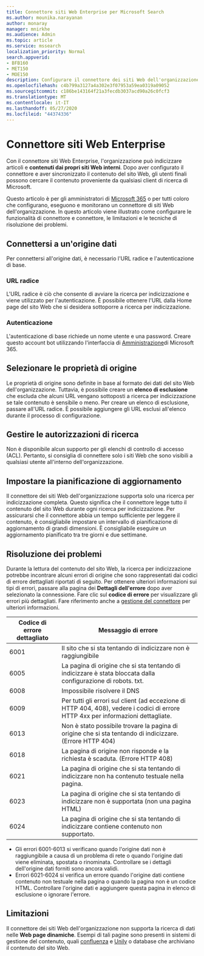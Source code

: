 ```yaml
---
title: Connettore siti Web Enterprise per Microsoft Search
ms.author: mounika.narayanan
author: monaray
manager: mnirkhe
ms.audience: Admin
ms.topic: article
ms.service: mssearch
localization_priority: Normal
search.appverid:
- BFB160
- MET150
- MOE150
description: Configurare il connettore dei siti Web dell'organizzazione per Microsoft Search
ms.openlocfilehash: c4b799a3127a4a302e3f07953a59ea0319a09052
ms.sourcegitcommit: c186be143164f21a3fecdb3037acd90a26c0fcf3
ms.translationtype: MT
ms.contentlocale: it-IT
ms.lasthandoff: 05/27/2020
ms.locfileid: "44374336"
---
```

# <a name="enterprise-websites-connector"></a>Connettore siti Web Enterprise

Con il connettore siti Web Enterprise, l'organizzazione può indicizzare articoli e **contenuti dai propri siti Web interni**. Dopo aver configurato il connettore e aver sincronizzato il contenuto del sito Web, gli utenti finali possono cercare il contenuto proveniente da qualsiasi client di ricerca di Microsoft.

Questo articolo è per gli amministratori di [Microsoft 365](https://www.microsoft.com/microsoft-365) o per tutti coloro che configurano, eseguono e monitorano un connettore di siti Web dell'organizzazione. In questo articolo viene illustrato come configurare le funzionalità di connettore e connettore, le limitazioni e le tecniche di risoluzione dei problemi.  

## <a name="connect-to-a-data-source"></a>Connettersi a un'origine dati 
Per connettersi all'origine dati, è necessario l'URL radice e l'autenticazione di base.

### <a name="root-url"></a>URL radice
L'URL radice è ciò che consente di avviare la ricerca per indicizzazione e viene utilizzato per l'autenticazione. È possibile ottenere l'URL dalla Home page del sito Web che si desidera sottoporre a ricerca per indicizzazione.

### <a name="authentication"></a>Autenticazione 
L'autenticazione di base richiede un nome utente e una password. Creare questo account bot utilizzando l'interfaccia di [Amministrazione](https://admin.microsoft.com)di Microsoft 365.

## <a name="select-the-source-properties"></a>Selezionare le proprietà di origine 
Le proprietà di origine sono definite in base al formato dei dati del sito Web dell'organizzazione. Tuttavia, è possibile creare un **elenco di esclusione** che escluda che alcuni URL vengano sottoposti a ricerca per indicizzazione se tale contenuto è sensibile o meno. Per creare un elenco di esclusione, passare all'URL radice. È possibile aggiungere gli URL esclusi all'elenco durante il processo di configurazione.

## <a name="manage-search-permissions"></a>Gestire le autorizzazioni di ricerca 
Non è disponibile alcun supporto per gli elenchi di controllo di accesso (ACL). Pertanto, si consiglia di connettere solo i siti Web che sono visibili a qualsiasi utente all'interno dell'organizzazione.

## <a name="set-the-refresh-schedule"></a>Impostare la pianificazione di aggiornamento
Il connettore dei siti Web dell'organizzazione supporta solo una ricerca per indicizzazione completa. Questo significa che il connettore legge tutto il contenuto del sito Web durante ogni ricerca per indicizzazione. Per assicurarsi che il connettore abbia un tempo sufficiente per leggere il contenuto, è consigliabile impostare un intervallo di pianificazione di aggiornamento di grandi dimensioni. È consigliabile eseguire un aggiornamento pianificato tra tre giorni e due settimane. 

## <a name="troubleshooting"></a>Risoluzione dei problemi
Durante la lettura del contenuto del sito Web, la ricerca per indicizzazione potrebbe incontrare alcuni errori di origine che sono rappresentati dai codici di errore dettagliati riportati di seguito. Per ottenere ulteriori informazioni sui tipi di errori, passare alla pagina dei **Dettagli dell'errore** dopo aver selezionato la connessione. Fare clic sul **codice di errore** per visualizzare gli errori più dettagliati. Fare riferimento anche a [gestione del connettore](https://docs.microsoft.com/microsoftsearch/manage-connector) per ulteriori informazioni.

 **Codice di errore dettagliato** | **Messaggio di errore**
 --- | --- 
 6001   | Il sito che si sta tentando di indicizzare non è raggiungibile 
 6005 | La pagina di origine che si sta tentando di indicizzare è stata bloccata dalla configurazione di robots. txt.
 6008 | Impossibile risolvere il DNS
 6009 | Per tutti gli errori sul client (ad eccezione di HTTP 404, 408), vedere i codici di errore HTTP 4xx per informazioni dettagliate.
 6013 | Non è stato possibile trovare la pagina di origine che si sta tentando di indicizzare. (Errore HTTP 404)
 6018 | La pagina di origine non risponde e la richiesta è scaduta. (Errore HTTP 408)
 6021 | La pagina di origine che si sta tentando di indicizzare non ha contenuto testuale nella pagina.
 6023 | La pagina di origine che si sta tentando di indicizzare non è supportata (non una pagina HTML)
 6024 | La pagina di origine che si sta tentando di indicizzare contiene contenuto non supportato.

* Gli errori 6001-6013 si verificano quando l'origine dati non è raggiungibile a causa di un problema di rete o quando l'origine dati viene eliminata, spostata o rinominata. Controllare se i dettagli dell'origine dati forniti sono ancora validi.
* Errori 6021-6024 si verifica un errore quando l'origine dati contiene contenuto non testuale nella pagina o quando la pagina non è un codice HTML. Controllare l'origine dati e aggiungere questa pagina in elenco di esclusione o ignorare l'errore.

## <a name="limitations"></a>Limitazioni
Il connettore dei siti Web dell'organizzazione non supporta la ricerca di dati nelle **Web page dinamiche**. Esempi di tali pagine sono presenti in sistemi di gestione del contenuto, quali [confluenza](https://www.atlassian.com/software/confluence) e [Unily](https://www.unily.com/) o database che archiviano il contenuto del sito Web.
